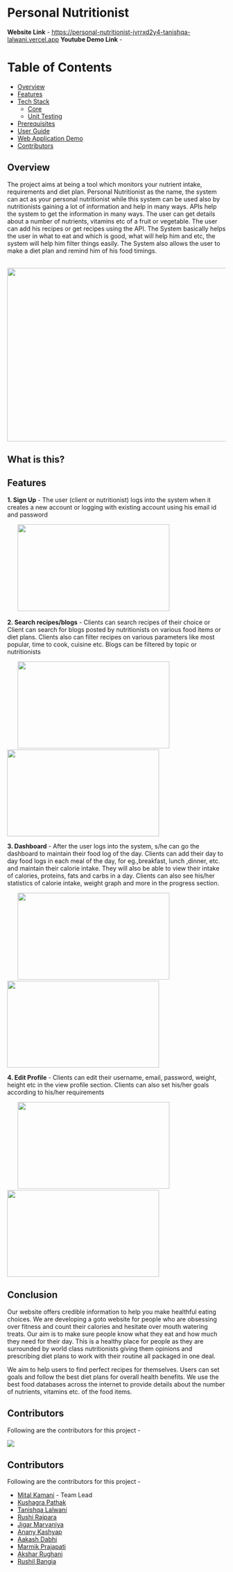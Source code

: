 # Personal Nutritionist
**Website Link** - https://personal-nutritionist-jvrrxd2y4-tanishqa-lalwani.vercel.app
**Youtube Demo Link** - 



# Table of Contents

- [Overview](#overview)
- [Features](#features)
- [Tech Stack](#tech-stack)
  - [Core](#core)
  - [Unit Testing](#unit-testing)
- [Prerequisites](#prerequisites)
- [User Guide](#user-guide)
- [Web Application Demo](#demo)
- [Contributors](#contributors)


## Overview 
The project aims at being a tool which monitors your nutrient intake, requirements and diet plan. Personal Nutritionist as the name, the system can act as your personal nutritionist while this system can be used also by nutritionists gaining a lot of information and help in many ways. APIs help the system to get the information in many ways. The user can get details about a number of nutrients, vitamins etc of a fruit or vegetable. The user can add his recipes or get recipes using the API. The System basically helps the user in what to eat and which is good, what will help him and etc, the system will help him filter things easily. The System also allows the user to make a diet plan and remind him of his food timings.

&nbsp;&nbsp;&nbsp;&nbsp;&nbsp; <img src="https://github.com/tanishqa-lalwani/Personal-Nutritionist/blob/main/Readme_images/Home.PNG" width="700" height="400">


## What is this?

 

## Features 

**1. Sign Up** - The user (client or nutritionist) logs into the system when it creates a new account or logging with existing account using his email id and password

&nbsp;&nbsp;&nbsp;&nbsp;&nbsp; <img src="https://github.com/tanishqa-lalwani/Personal-Nutritionist/blob/main/Readme_images/SignUp.PNG" width="350" height="200">

**2. Search recipes/blogs** - Clients can search recipes of their choice or Client can search for blogs posted by nutritionists on various food items or diet plans. Clients also can filter recipes on various parameters like most popular, time to cook, cuisine etc. Blogs can be filtered by topic or nutritionists

&nbsp;&nbsp;&nbsp;&nbsp;&nbsp; <img src="https://github.com/tanishqa-lalwani/Personal-Nutritionist/blob/main/Readme_images/Recipes.PNG" width="350" height="200"> &nbsp;&nbsp;&nbsp;&nbsp;&nbsp; <img src="https://github.com/tanishqa-lalwani/Personal-Nutritionist/blob/main/Readme_images/blogs.PNG" width="350" height="200">

**3. Dashboard** - After the user logs into the system, s/he can go the dashboard to maintain their food log of the day. Clients can add their day to day food logs in each meal of the day, for eg.,breakfast, lunch ,dinner, etc. and maintain their calorie intake. They will also be able to view their intake of calories, proteins, fats and carbs in a day. Clients can also see his/her statistics of calorie intake, weight graph and more in the progress section.

&nbsp;&nbsp;&nbsp;&nbsp;&nbsp; <img src="https://github.com/tanishqa-lalwani/Personal-Nutritionist/blob/main/Readme_images/Dashboard.PNG" width="350" height="200"> &nbsp;&nbsp;&nbsp;&nbsp;&nbsp; <img src="https://github.com/tanishqa-lalwani/Personal-Nutritionist/blob/main/Readme_images/Progress.PNG" width="350" height="200">

**4. Edit Profile** - Clients can edit their username, email, password, weight, height etc in the view profile section. Clients can also set his/her goals according to his/her requirements

&nbsp;&nbsp;&nbsp;&nbsp;&nbsp; <img src="https://github.com/tanishqa-lalwani/Personal-Nutritionist/blob/main/Readme_images/Profile.PNG" width="350" height="200"> &nbsp;&nbsp;&nbsp;&nbsp;&nbsp; <img src="https://github.com/tanishqa-lalwani/Personal-Nutritionist/blob/main/Readme_images/Profile_2.PNG" width="350" height="200">



## Conclusion 

Our website offers credible information to help you make healthful eating choices. We are developing a goto website for people who are obsessing over fitness and count their calories and hesitate over mouth watering treats. Our aim is to make sure people know what they eat and how much they need for their day. This is a healthy place for people as they are surrounded by world class nutritionists giving them opinions and prescribing diet plans to work with their routine all packaged in one deal.

We aim to help users to find perfect recipes for themselves. Users can set goals and follow the best diet plans for overall health benefits. We use the best food databases across the internet to provide details about the number of nutrients, vitamins etc. of the food items.

## Contributors

Following are the contributors for this project - 

<a href="https://github.com/tanishqa-lalwani/Personal-Nutritionist/graphs/contributors">
  <img src="https://contrib.rocks/image?repo=tanishqa-lalwani/Personal-Nutritionist" />
</a>


## Contributors

Following are the contributors for this project - 

<ul>
  <li><a href="https://github.com/MetalllD">Mital Kamani</a> - Team Lead</li>
  <li><a href="https://github.com/defalt18">Kushagra Pathak</a></li>
    <li><a href="https://github.com/tanishqa-lalwani">Tanishqa Lalwani</a></li>
    <li><a href="https://github.com/Rushi11111">Rushi Rajpara</a></li>
    <li><a href="https://github.com/JigarMarvaniya">Jigar Marvaniya</a></li>
      <li><a href="https://github.com/anany01325">Anany Kashyap</a></li>
    <li><a href="https://github.com/aakashdabhi23">Aakash Dabhi</a></li>
    <li><a href="https://github.com/marmikprajapati">Marmik Prajapati</a></li>
      <li><a href="https://github.com/aksharrrrr">Akshar Rughani</a></li>
      <li><a href="https://github.com/rushil-09">Rushil Bangia</a></li>
    
    
</ul>
